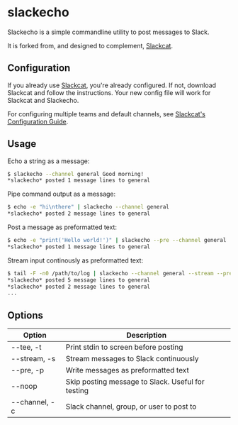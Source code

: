# slackecho
Slackecho is a simple commandline utility to post messages to Slack.

It is forked from, and designed to complement, [Slackcat](https://github.com/vektorlab/slackcat).


## Configuration

If you already use [Slackcat](https://github.com/vektorlab/slackcat), you're already configured. If not, download Slackcat and follow the instructions. Your new config file will work for Slackcat and Slackecho.

For configuring multiple teams and default channels, see [Slackcat's Configuration Guide](https://github.com/vektorlab/slackcat/blob/master/docs/configuration-guide.md).

## Usage
Echo a string as a message:
```bash
$ slackecho --channel general Good morning!
*slackecho* posted 1 message lines to general
```

Pipe command output as a message:
```bash
$ echo -e "hi\nthere" | slackecho --channel general
*slackecho* posted 2 message lines to general
```

Post a message as preformatted text:
```bash
$ echo -e "print('Hello world!')" | slackecho --pre --channel general
*slackecho* posted 1 message lines to general
```

Stream input continously as preformatted text:
```bash
$ tail -F -n0 /path/to/log | slackecho --channel general --stream --pre
*slackecho* posted 5 message lines to general
*slackecho* posted 2 message lines to general
...
```

## Options

Option | Description
--- | ---
--tee, -t | Print stdin to screen before posting
--stream, -s | Stream messages to Slack continuously
--pre, -p | Write messages as preformatted text
--noop | Skip posting message to Slack. Useful for testing
--channel, -c | Slack channel, group, or user to post to

